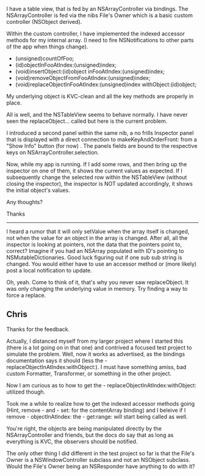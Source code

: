 

I have a table view, that is fed by an NSArrayController via bindings. The NSArrayController is fed via the nibs File's Owner which is a basic custom controller (NSObject derived).

Within the custom controller, I have implemented the indexed accessor methods for my internal array. (I need to fire NSNotifications to other parts of the app when things change).

    
- (unsigned)countOfFoo;
- (id)objectInFooAtIndex:(unsigned)index;
- (void)insertObject:(id)object inFooAtIndex:(unsigned)index;
- (void)removeObjectFromFooAtIndex:(unsigned)index;
- (void)replaceObjectInFooAtIndex:(unsigned)index withObject:(id)object;


My underlying object is KVC-clean and all the key methods are properly in place.

All is well, and the NSTableView seems to behave normally. I have never seen the replaceObject... called but here is the current problem.

I introduced a second panel within the same nib, a no frills Inspector panel that is displayed with a direct connection to makeKeyAndOrderFront: from a "Show Info" button (for now) . The panels fields are bound to the respective keys on NSArrayController.selection.

Now, while my app is running. If I add some rows, and then bring up the inspector on one of them, it shows the current values as expected. If I subsequently change the selected row within the NSTableView (without closing the inspector), the inspector is NOT updated accordingly, it shows the initial object's values.

Any thoughts?

Thanks

----

I heard a rumor that it will only setValue when the array itself is changed, not when the value for an object in the array is changed.  After all, all the inspector is looking at pointers, not the data that the pointers point to, correct?  Imagine if you had an NSArray populated with ID's pointing to NSMutableDictionaries.  Good luck figuring out if one sub sub string is changed.  You would either have to use an accessor method or (more likely) post a local notification to update.

Oh, yeah.  Come to think of it, that's why you never saw replaceObject.  It was only changing the underlying value in memory.  Try finding a way to force a replace.


Chris
----
Thanks for the feedback.

Actually, I distanced myself from my larger project where I started this (there is a lot going on in that one) and contrived a focused test project to simulate the problem. Well, now it works as advertised, as the bindings documentation says it should (less the - replaceObjectIn<Key>AtIndex:withObject:). I must have something amiss, bad custom Formatter, Transformer, or something in the other project.

Now I am curious as to how to get the - replaceObjectIn<Key>AtIndex:withObject: utilized though.

Took me a while to realize how to get the indexed accessor methods going (Hint, remove - <Key> and - set<Key>: for the contentArray binding) and I beleive if I remove - objectIn<Key>AtIndex: the - get<Key>:range: will start being called as well.

You're right, the objects are being manipulated directly by the NSArrayController and friends, but the docs do say that as long as everything is KVC, the observers should be notified.

The only other thing I did different in the test project so far is that the File's Owner is a NSWindowController subclass and not an NSObject subclass. Would the File's Owner being an NSResponder have anything to do with it?
